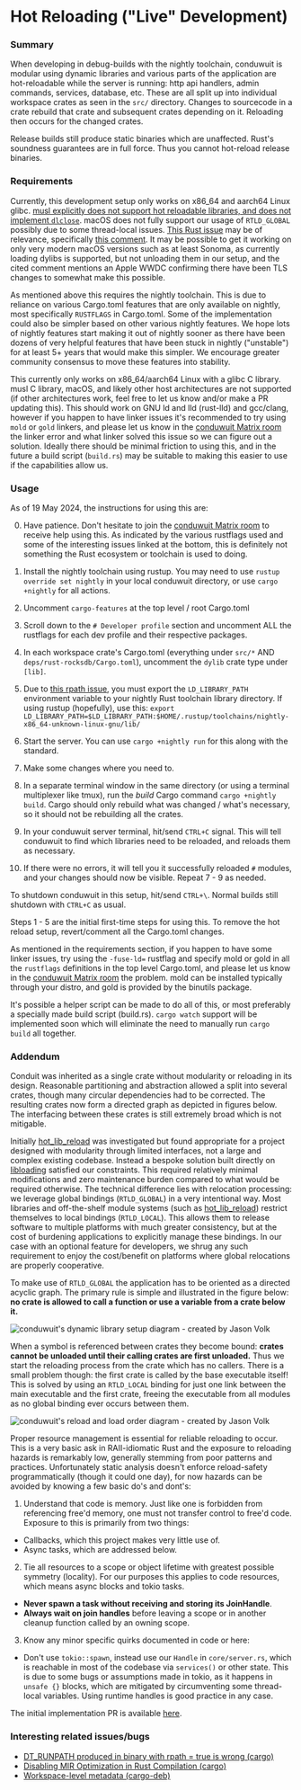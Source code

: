 # Hot Reloading ("Live" Development)

### Summary

When developing in debug-builds with the nightly toolchain, conduwuit is modular using dynamic libraries and various parts of the application are hot-reloadable while the server is running: http api handlers, admin commands, services, database, etc. These are all split up into individual workspace crates as seen in the `src/` directory. Changes to sourcecode in a crate rebuild that crate and subsequent crates depending on it. Reloading then occurs for the changed crates.

Release builds still produce static binaries which are unaffected. Rust's soundness guarantees are in full force. Thus you cannot hot-reload release binaries.

### Requirements

Currently, this development setup only works on x86_64 and aarch64 Linux glibc. [musl explicitly does not support hot reloadable libraries, and does not implement `dlclose`][2]. macOS does not fully support our usage of `RTLD_GLOBAL` possibly due to some thread-local issues. [This Rust issue][3] may be of relevance, specifically [this comment][4]. It may be possible to get it working on only very modern macOS versions such as at least Sonoma, as currently loading dylibs is supported, but not unloading them in our setup, and the cited comment mentions an Apple WWDC confirming there have been TLS changes to somewhat make this possible.

As mentioned above this requires the nightly toolchain. This is due to reliance on various Cargo.toml features that are only available on nightly, most specifically `RUSTFLAGS` in Cargo.toml. Some of the implementation could also be simpler based on other various nightly features. We hope lots of nightly features start making it out of nightly sooner as there have been dozens of very helpful features that have been stuck in nightly ("unstable") for at least 5+ years that would make this simpler. We encourage greater community consensus to move these features into stability.

This currently only works on x86_64/aarch64 Linux with a glibc C library. musl C library, macOS, and likely other host architectures are not supported (if other architectures work, feel free to let us know and/or make a PR updating this). This should work on GNU ld and lld (rust-lld) and gcc/clang, however if you happen to have linker issues it's recommended to try using `mold` or `gold` linkers, and please let us know in the [conduwuit Matrix room][7] the linker error and what linker solved this issue so we can figure out a solution. Ideally there should be minimal friction to using this, and in the future a build script (`build.rs`) may be suitable to making this easier to use if the capabilities allow us.

### Usage

As of 19 May 2024, the instructions for using this are:

0. Have patience. Don't hesitate to join the [conduwuit Matrix room][7] to receive help using this. As indicated by the various rustflags used and some of the interesting issues linked at the bottom, this is definitely not something the Rust ecosystem or toolchain is used to doing.

1. Install the nightly toolchain using rustup. You may need to use `rustup override set nightly` in your local conduwuit directory, or use `cargo +nightly` for all actions.

2. Uncomment `cargo-features` at the top level / root Cargo.toml

3. Scroll down to the `# Developer profile` section and uncomment ALL the rustflags for each dev profile and their respective packages.

4. In each workspace crate's Cargo.toml (everything under `src/*` AND `deps/rust-rocksdb/Cargo.toml`), uncomment the `dylib` crate type under `[lib]`.

5. Due to [this rpath issue][5], you must export the `LD_LIBRARY_PATH` environment variable to your nightly Rust toolchain library directory. If using rustup (hopefully), use this: `export LD_LIBRARY_PATH=$LD_LIBRARY_PATH:$HOME/.rustup/toolchains/nightly-x86_64-unknown-linux-gnu/lib/`

6. Start the server. You can use `cargo +nightly run` for this along with the standard.

7. Make some changes where you need to.

8. In a separate terminal window in the same directory (or using a terminal multiplexer like tmux), run the *build* Cargo command `cargo +nightly build`. Cargo should only rebuild what was changed / what's necessary, so it should not be rebuilding all the crates.

9. In your conduwuit server terminal, hit/send `CTRL+C` signal. This will tell conduwuit to find which libraries need to be reloaded, and reloads them as necessary.

10. If there were no errors, it will tell you it successfully reloaded `#` modules, and your changes should now be visible. Repeat 7 - 9 as needed.

To shutdown conduwuit in this setup, hit/send `CTRL+\`. Normal builds still shutdown with `CTRL+C` as usual.

Steps 1 - 5 are the initial first-time steps for using this. To remove the hot reload setup, revert/comment all the Cargo.toml changes.

As mentioned in the requirements section, if you happen to have some linker issues, try using the `-fuse-ld=` rustflag and specify mold or gold in all the `rustflags` definitions in the top level Cargo.toml, and please let us know in the [conduwuit Matrix room][7] the problem. mold can be installed typically through your distro, and gold is provided by the binutils package.

It's possible a helper script can be made to do all of this, or most preferably a specially made build script (build.rs). `cargo watch` support will be implemented soon which will eliminate the need to manually run `cargo build` all together.

### Addendum

Conduit was inherited as a single crate without modularity or reloading in its design. Reasonable partitioning and abstraction allowed a split into several crates, though many circular dependencies had to be corrected. The resulting crates now form a directed graph as depicted in figures below. The interfacing between these crates is still extremely broad which is not mitigable.

Initially [hot_lib_reload][6] was investigated but found appropriate for a project designed with modularity through limited interfaces, not a large and complex existing codebase. Instead a bespoke solution built directly on [libloading][8] satisfied our constraints. This required relatively minimal modifications and zero maintenance burden compared to what would be required otherwise. The technical difference lies with relocation processing: we leverage global bindings (`RTLD_GLOBAL`) in a very intentional way. Most libraries and off-the-shelf module systems (such as [hot_lib_reload][6]) restrict themselves to local bindings (`RTLD_LOCAL`). This allows them to release software to multiple platforms with much greater consistency, but at the cost of burdening applications to explicitly manage these bindings. In our case with an optional feature for developers, we shrug any such requirement to enjoy the cost/benefit on platforms where global relocations are properly cooperative.

To make use of `RTLD_GLOBAL` the application has to be oriented as a directed acyclic graph. The primary rule is simple and illustrated in the figure below: **no crate is allowed to call a function or use a variable from a crate below it.**

![conduwuit's dynamic library setup diagram - created by Jason Volk](assets/libraries.png)

When a symbol is referenced between crates they become bound: **crates cannot be unloaded until their calling crates are first unloaded.** Thus we start the reloading process from the crate which has no callers. There is a small problem though: the first crate is called by the base executable itself! This is solved by using an `RTLD_LOCAL` binding for just one link between the main executable and the first crate, freeing the executable from all modules as no global binding ever occurs between them.

![conduwuit's reload and load order diagram - created by Jason Volk](assets/reload_order.png)

Proper resource management is essential for reliable reloading to occur. This is a very basic ask in RAII-idiomatic Rust and the exposure to reloading hazards is remarkably low, generally stemming from poor patterns and practices. Unfortunately static analysis doesn't enforce reload-safety programmatically (though it could one day), for now hazards can be avoided by knowing a few basic do's and dont's:

1. Understand that code is memory. Just like one is forbidden from referencing free'd memory, one must not transfer control to free'd code. Exposure to this is primarily from two things:
- Callbacks, which this project makes very little use of.
- Async tasks, which are addressed below.

2. Tie all resources to a scope or object lifetime with greatest possible symmetry (locality). For our purposes this applies to code resources, which means async blocks and tokio tasks.
- **Never spawn a task without receiving and storing its JoinHandle**.
- **Always wait on join handles** before leaving a scope or in another cleanup function called by an owning scope.

3. Know any minor specific quirks documented in code or here:
- Don't use `tokio::spawn`, instead use our `Handle` in `core/server.rs`, which is reachable in most of the codebase via `services()` or other state. This is due to some bugs or assumptions made in tokio, as it happens in `unsafe {}` blocks, which are mitigated by circumventing some thread-local variables. Using runtime handles is good practice in any case.

The initial implementation PR is available [here][1].

### Interesting related issues/bugs

- [DT_RUNPATH produced in binary with rpath = true is wrong (cargo)][5]
- [Disabling MIR Optimization in Rust Compilation (cargo)](https://internals.rust-lang.org/t/disabling-mir-optimization-in-rust-compilation/19066/5)
- [Workspace-level metadata (cargo-deb)](https://github.com/kornelski/cargo-deb/issues/68)

[1]: https://github.com/girlbossceo/conduwuit/pull/387
[2]: https://wiki.musl-libc.org/functional-differences-from-glibc.html#Unloading-libraries
[3]: https://github.com/rust-lang/rust/issues/28794
[4]: https://github.com/rust-lang/rust/issues/28794#issuecomment-368693049
[5]: https://github.com/rust-lang/cargo/issues/12746
[6]: https://crates.io/crates/hot-lib-reloader/
[7]: https://matrix.to/#/#conduwuit:puppygock.gay
[8]: https://crates.io/crates/libloading
